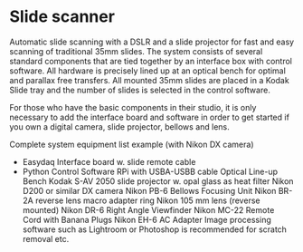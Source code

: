 # Slide scanner
Automatic slide scanning with a DSLR and a slide projector for fast and easy scanning of traditional 35mm slides. The system consists of several standard components that are tied together by an interface box with control software. All hardware is precisely lined up at an optical bench for optimal and parallax free transfers. All mounted 35mm slides are placed in a Kodak Slide tray and the number of slides is selected in the control software. 

For those who have the basic components in their studio, it is only necessary to add the interface board and software in order to get started if you own a digital camera, slide projector, bellows and lens.

Complete system equipment list example (with Nikon DX camera)

* Easydaq Interface board w. slide remote cable
* Python Control Software
RPi with USBA-USBB cable
Optical Line-up Bench
Kodak S-AV 2050 slide projector w. opal glass as heat filter
Nikon D200 or similar DX camera
Nikon PB-6  Bellows Focusing Unit
Nikon BR-2A reverse lens macro adapter ring
Nikon 105 mm lens (reverse mounted)
Nikon DR-6 Right Angle Viewfinder
Nikon MC-22 Remote Cord with Banana Plugs
Nikon EH-6 AC Adapter
Image processing software such as Lightroom or Photoshop is recommended for scratch removal etc.
